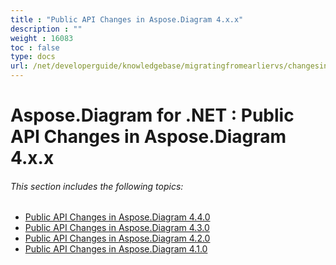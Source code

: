 ```yaml
---
title : "Public API Changes in Aspose.Diagram 4.x.x" 
description : "" 
weight : 16083 
toc : false
type: docs
url: /net/developerguide/knowledgebase/migratingfromearliervs/changesin4xx/
---
```


# Aspose.Diagram for .NET : Public API Changes in Aspose.Diagram 4.x.x


###### This section includes the following topics:

*   [Public API Changes in Aspose.Diagram 4.4.0](https://docs2.aspose.com/diagram/net/developerguide/knowledgebase/migratingfromearliervs/changesin4xx/public+api+changes+in+aspose.diagram+4.4.0)
*   [Public API Changes in Aspose.Diagram 4.3.0](https://docs2.aspose.com/diagram/net/developerguide/knowledgebase/migratingfromearliervs/changesin4xx/public+api+changes+in+aspose.diagram+4.3.0)
*   [Public API Changes in Aspose.Diagram 4.2.0](https://docs2.aspose.com/diagram/net/developerguide/knowledgebase/migratingfromearliervs/changesin4xx/public+api+changes+in+aspose.diagram+4.2.0)
*   [Public API Changes in Aspose.Diagram 4.1.0](https://docs2.aspose.com/diagram/net/developerguide/knowledgebase/migratingfromearliervs/changesin4xx/public+api+changes+in+aspose.diagram+4.1.0)

